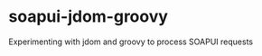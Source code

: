 soapui-jdom-groovy
==================

Experimenting with jdom and groovy to process SOAPUI requests
